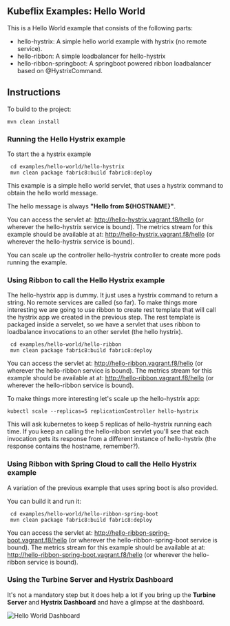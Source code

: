 Kubeflix Examples: Hello World
------------------------------

This is a Hello World example that consists of the following parts:

- hello-hystrix: A simple hello world example with hystrix (no remote service).
- hello-ribbon: A simple loadbalancer for hello-hystrix
- hello-ribbon-springboot: A springboot powered ribbon loadbalancer based on @HystrixCommand.

Instructions
------------

To build to the project:

    mvn clean install   
        
### Running the Hello Hystrix example
To start the a hystrix example

     cd examples/hello-world/hello-hystrix
     mvn clean package fabric8:build fabric8:deploy
     
This example is a simple hello world servlet, that uses a hystrix command to obtain the hello world message.

The hello message is always __"Hello from ${HOSTNAME}"__.

You can access the servlet at: http://hello-hystrix.vagrant.f8/hello (or wherever the hello-hystrix service is bound).
The metrics stream for this example should be available at at: http://hello-hystrix.vagrant.f8/hello (or wherever the hello-hystrix service is bound).

You can scale up the controller hello-hystrix controller to create more pods running the example.
     
### Using Ribbon to call the Hello Hystrix example

The hello-hystrix app is dummy. It just uses a hystrix command to return a string. No remote services are called (so far).
To make things more interesting we are going to use ribbon to create rest template that will call the hystrix app we created in the previous step.
The rest template is packaged inside a servelet, so we have a servlet that uses ribbon to loadbalance invocations to an other servlet (the hello hystrix).

     cd examples/hello-world/hello-ribbon
     mvn clean package fabric8:build fabric8:deploy
     
You can access the servlet at: http://hello-ribbon.vagrant.f8/hello (or wherever the hello-ribbon service is bound).
The metrics stream for this example should be available at at: http://hello-ribbon.vagrant.f8/hello (or wherever the hello-ribbon service is bound).

To make things more interesting let's scale up the hello-hystrix app:

    kubectl scale --replicas=5 replicationController hello-hystrix
    
This will ask kubernetes to keep 5 replicas of hello-hystrix running each time. If you keep an calling the hello-ribbon servlet you'll see that each invocation gets its response from a different instance of hello-hystrix (the response contains the hostname, remember?).
    
### Using Ribbon with Spring Cloud to call the Hello Hystrix example    

A variation of the previous example that uses spring boot is also provided. 

You can build it and run it:
     
     cd examples/hello-world/hello-ribbon-spring-boot
     mvn clean package fabric8:build fabric8:deploy

You can access the servlet at: http://hello-ribbon-spring-boot.vagrant.f8/hello (or wherever the hello-ribbon-spring-boot service is bound).
The metrics stream for this example should be available at at: http://hello-ribbon-spring-boot.vagrant.f8/hello (or wherever the hello-ribbon service is bound).

### Using the Turbine Server and Hystrix Dashboard

It's not a mandatory step but it does help a lot if you bring up the **Turbine Server** and **Hystrix Dashboard** and have a glimpse at the dashboard.

 ![Hello World Dashboard](images/dashboard.png "Hello World Dashboard")

 
